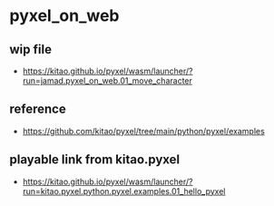 # pyxel_on_web

## wip file
* https://kitao.github.io/pyxel/wasm/launcher/?run=jamad.pyxel_on_web.01_move_character

## reference
* https://github.com/kitao/pyxel/tree/main/python/pyxel/examples

## playable link from kitao.pyxel
* https://kitao.github.io/pyxel/wasm/launcher/?run=kitao.pyxel.python.pyxel.examples.01_hello_pyxel
